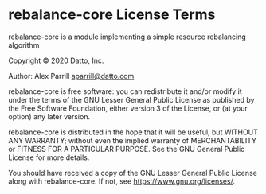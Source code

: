 # rebalance-core License Terms

rebalance-core is a module implementing a simple resource rebalancing algorithm

Copyright © 2020 Datto, Inc.

Author: Alex Parrill <aparrill@datto.com>

rebalance-core is free software: you can redistribute it and/or modify
it under the terms of the GNU Lesser General Public License as published by
the Free Software Foundation, either version 3 of the License, or
(at your option) any later version.

rebalance-core is distributed in the hope that it will be useful,
but WITHOUT ANY WARRANTY; without even the implied warranty of
MERCHANTABILITY or FITNESS FOR A PARTICULAR PURPOSE.  See the
GNU General Public License for more details.

You should have received a copy of the GNU Lesser General Public License
along with rebalance-core.  If not, see <https://www.gnu.org/licenses/>.
